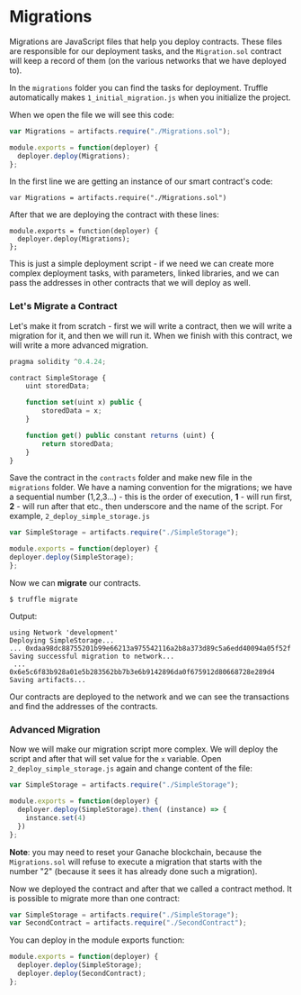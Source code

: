 # Migrations
Migrations are JavaScript files that help you deploy contracts. These files are responsible for our deployment tasks, and the `Migration.sol` contract will keep a record of them (on the various networks that we have deployed to).

In the `migrations` folder you can find the tasks for deployment. Truffle automatically makes `1_initial_migration.js` when you initialize the project.

When we open the file we will see this code:
```js
var Migrations = artifacts.require("./Migrations.sol");

module.exports = function(deployer) {
  deployer.deploy(Migrations);
};
```
In the first line we are getting an instance of our smart contract's code:

`var Migrations = artifacts.require("./Migrations.sol")`

After that we are deploying the contract with these lines:
```
module.exports = function(deployer) {
  deployer.deploy(Migrations);
};
```
This is just a simple deployment script - if we need we can create more complex deployment tasks, with parameters, linked libraries, and we can pass the addresses in other contracts that we will deploy as well.

### Let's Migrate a Contract
Let's make it from scratch - first we will write a contract, then we will write a migration for it, and then we will run it. When we finish with this contract, we will write a more advanced migration.

```js
pragma solidity ^0.4.24;

contract SimpleStorage {
    uint storedData;

    function set(uint x) public {
        storedData = x;
    }

    function get() public constant returns (uint) {
        return storedData;
    }
}
```

 Save the contract in the `contracts` folder and make new file in the `migrations` folder. We have a naming convention for the migrations; we have a sequential number (1,2,3...) - this is the order of execution, **1** - will run first, **2** - will run after that etc., then underscore and the name of the script. 
For example, `2_deploy_simple_storage.js`

  ```js
var SimpleStorage = artifacts.require("./SimpleStorage");

module.exports = function(deployer) {
  deployer.deploy(SimpleStorage);
};
```
Now we can **migrate** our contracts. 

```
$ truffle migrate
```
Output:
```
using Network 'development'
Deploying SimpleStorage...
... 0xdaa98dc88755201b99e66213a975542116a2b8a373d89c5a6edd40094a05f52f
Saving successful migration to network...
 ... 0x6e5c6f83b928a01e5b283562bb7b3e6b9142896da0f675912d80668728e289d4
Saving artifacts...
```

Our contracts are deployed to the network and we can see the transactions and find the addresses of the contracts.

### Advanced Migration
Now we will make our migration script more complex. We will deploy the script and after that will set value for the `x` variable.
Open `2_deploy_simple_storage.js` again and change content of the file:
 
```js
var SimpleStorage = artifacts.require("./SimpleStorage");

module.exports = function(deployer) {
  deployer.deploy(SimpleStorage).then( (instance) => {
  	instance.set(4)
  })
};
```
**Note**: you may need to reset your Ganache blockchain, because the `Migrations.sol` will refuse to execute a migration that starts with the number "2" (because it sees it has already done such a migration).

Now we deployed the contract and after that we called a contract method. It is possible to migrate more than one contract:
```js
var SimpleStorage = artifacts.require("./SimpleStorage");
var SecondContract = artifacts.require("./SecondContract");
```
You can deploy in the module exports function:
```js
module.exports = function(deployer) {
  deployer.deploy(SimpleStorage);
  deployer.deploy(SecondContract);
};
```


